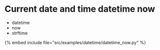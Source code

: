 # Current date and time datetime now


* datetime
* now
* strftime

{% embed include file="src/examples/datetime/datetime_now.py" %}


